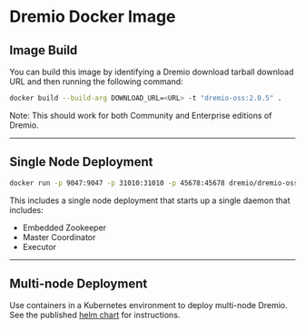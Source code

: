 # Dremio Docker Image
## Image Build

You can build this image by identifying a Dremio download tarball download URL and then running the following command:

``` bash
docker build --build-arg DOWNLOAD_URL=<URL> -t "dremio-oss:2.0.5" .
```

Note: This should work for both Community and Enterprise editions of Dremio.

---

## Single Node Deployment

```bash
docker run -p 9047:9047 -p 31010:31010 -p 45678:45678 dremio/dremio-oss
```
This includes a single node deployment that starts up a single daemon that includes:
* Embedded Zookeeper
* Master Coordinator
* Executor

---

## Multi-node Deployment

Use containers in a Kubernetes environment to deploy multi-node Dremio. See the published [helm chart](../../charts/dremio) for instructions.
